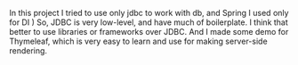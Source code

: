 In this project I tried to use only jdbc to work with db, and Spring I used only for DI )
So, JDBC is very low-level, and have much of boilerplate. I think that better to use libraries or frameworks over JDBC.
And I made some demo for Thymeleaf, which is very easy to learn and use for making server-side rendering.
